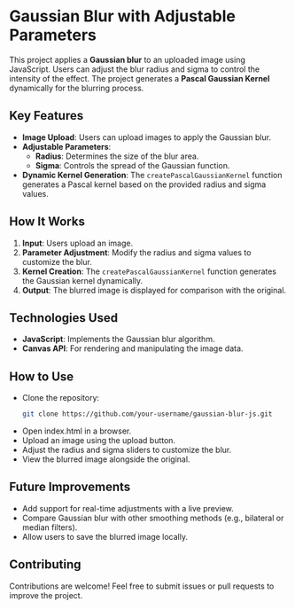 # Gaussian Blur with Adjustable Parameters

This project applies a **Gaussian blur** to an uploaded image using JavaScript. Users can adjust the blur radius and sigma to control the intensity of the effect. The project generates a **Pascal Gaussian Kernel** dynamically for the blurring process.

## Key Features
- **Image Upload**: Users can upload images to apply the Gaussian blur.
- **Adjustable Parameters**: 
  - **Radius**: Determines the size of the blur area.
  - **Sigma**: Controls the spread of the Gaussian function.
- **Dynamic Kernel Generation**: The `createPascalGaussianKernel` function generates a Pascal kernel based on the provided radius and sigma values.

## How It Works
1. **Input**: Users upload an image.
2. **Parameter Adjustment**: Modify the radius and sigma values to customize the blur.
3. **Kernel Creation**: The `createPascalGaussianKernel` function generates the Gaussian kernel dynamically.
4. **Output**: The blurred image is displayed for comparison with the original.

## Technologies Used
- **JavaScript**: Implements the Gaussian blur algorithm.
- **Canvas API**: For rendering and manipulating the image data.

## How to Use
- Clone the repository:
   ```bash
   git clone https://github.com/your-username/gaussian-blur-js.git
- Open index.html in a browser.
- Upload an image using the upload button.
- Adjust the radius and sigma sliders to customize the blur.
- View the blurred image alongside the original.
## Future Improvements
- Add support for real-time adjustments with a live preview.
- Compare Gaussian blur with other smoothing methods (e.g., bilateral or median filters).
- Allow users to save the blurred image locally.
## Contributing
Contributions are welcome! Feel free to submit issues or pull requests to improve the project.
